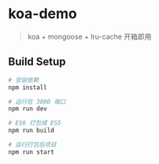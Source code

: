 # koa-demo

> koa + mongoose + lru-cache 开箱即用

## Build Setup

``` bash
# 安装依赖
npm install

# 运行在 3000 端口
npm run dev

# ES6 打包成 ES5
npm run build

# 运行打包后项目
npm run start
```